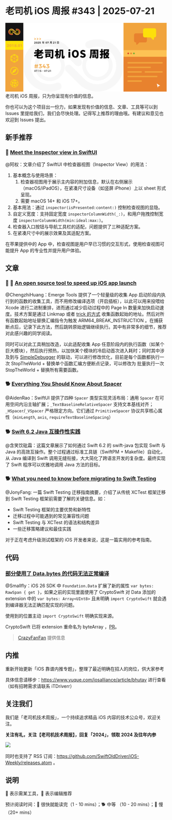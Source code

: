 # 老司机 iOS 周报 #343 | 2025-07-21

![ios-weekly](https://github.com/SwiftOldDriver/iOS-Weekly/blob/master/assets/weekly-header/343.jpg?raw=true)
老司机 iOS 周报，只为你呈现有价值的信息。

你也可以为这个项目出一份力，如果发现有价值的信息、文章、工具等可以到 Issues 里提给我们，我们会尽快处理。记得写上推荐的理由哦。有建议和意见也欢迎到 Issues 提出。

## 新手推荐

### 🐎 [Meet the Inspector view in SwiftUI](https://serialcoder.dev/text-tutorials/swiftui/meet-the-inspector-view-in-swiftui/)

@阿权：文章介绍了 SwiftUI 中检查器视图（Inspector View）的用法：

1. 基本概念与使用场景：
   1. 检查器视图用于展示主内容的附加信息，默认在右侧展示（macOS/iPadOS），在紧凑尺寸设备（如竖屏 iPhone）上以 sheet 形式呈现。
   2. 需要 macOS 14+ 和 iOS 17+。
2. 基本用法：通过 `inspector(isPresented:content:)` 控制检查视图的显隐。
3. 自定义宽度：支持固定宽度 `inspectorColumnWidth(_:)`，和用户拖拽控制宽度 `inspectorColumnWidth(min:ideal:max:)`。
4. 检查器入口按钮与导航工具栏的适配，问题提供了三种适配方案。
5. 在紧凑尺寸中的展示效果及其适配方案。

在苹果提供中的 App 中，检查视图是用户早已习惯的交互形式，使用检查视图可能提升 App 的专业性并提升用户体验。

## 文章

### 🌟 🐢 [An open source tool to speed up iOS app launch](https://blog.sentry.io/open-source-tool-speed-up-ios-app-launch/)

@ChengzhiHuang：Emerge Tools 提供了一个轻量级的收集 App 启动阶段内执行到的函数的收集工具，而不用修改编译选项（开启插桩），以此可以用来投喂给 Xcode 进行二进制重排，进而通过减少启动过程中的 Page In 数量来加快启动速度。技术方案是通过 Linkmap 或者 [trick 的方式](https://github.com/getsentry/FaultOrdering/blob/main/Sources/EMGFaultOrdering/Constructor.mm#L137) 收集函数起始的地址。然后对所有函数起始地址替换汇编指令为触发 ARM64_BREAK_INSTRUCTION 。在捕获断点后，记录下此方法，然后跳转原始逻辑继续执行。其中有非常多的细节，推荐对此感兴趣的同学阅读。

同时可以对此工具稍加改造，以此适配收集 App 任意阶段内的执行函数（如某个巨大模块），然后执行预热，以加快某个模块的冷启动首次进入耗时；同时其中涉及到与 [SimpleDebugger](https://github.com/EmergeTools/SimpleDebugger) 的联动，可以进行修改优化，目前是每个函数都执行一次 StopTheWorld + 替换单个函数汇编方便断点记录，可以修改为 批量执行一次 StopTheWorld + 替换所有需要函数。

### 🐕 [Everything You Should Know About Spacer](https://kyleye.top/posts/everything-you-should-know-about-spacer/)

@AidenRao：SwiftUI 提供了四种 `Spacer` 类型实现灵活布局：通用 `Spacer` 在可用空间内沿主轴扩展；`_TextBaselineRelativeSpacer` 支持文本基线对齐；`_HSpacer`/`_VSpacer` 严格限定方向。它们通过 `PrimitiveSpacer` 协议共享核心属性（`minLength`, `axis`, `requireTextBaselineSpacing`）

### 🐕 [Swift 6.2 Java 互操作性实践](https://arturgruchala.com/swift-6-2-java-interoperability-in-practice/)

@含笑饮砒霜：这篇文章展示了如何通过 Swift 6.2 的 swift-java 包实现 Swift 与 Java 的高效互操作。整个过程通过标准工具链（SwiftPM + Makefile）自动化，从 Java 编译到 Swift 调用无缝衔接，大大简化了跨语言开发的复杂度。最终实现了 Swift 程序可以优雅地调用 Java 方法的目标。

### 🐕 [What you need to know before migrating to Swift Testing](https://soumyamahunt.medium.com/what-you-need-to-know-before-migrating-to-swift-testing-b9c1d749ebd5)

@JonyFang: 一篇 Swift Testing 迁移指南摘要，介绍了从传统 XCTest 框架迁移到 Swift Testing 框架前需要了解的关键信息。如：

- Swift Testing 框架的主要优势和新特性
- 迁移过程中可能遇到的常见兼容性问题
- Swift Testing 与 XCTest 的语法和结构差异
- 一些迁移策略建议和最佳实践

对于正在考虑升级测试框架的 iOS 开发者来说，这是一篇实用的参考指南。

## 代码

### [部分使用了 Data.bytes 的代码无法正常编译](https://github.com/SwiftOldDriver/iOS-Weekly/issues/5061)

@Smallfly：iOS 26 SDK 中 ``Foundation.Data`` 扩展了新的属性 ``var bytes: RawSpan { get }``，如果之前的实现里面使用了 CryptoSwift 对 Data 添加的 extension 中的 ``var bytes: Array<UInt8>`` 且未明确 ``import CryptoSwift`` 就会遇到编译器无法正确匹配实现的问题。

使用到的位置主动 `import CryptoSwift` 明确实现来源。

CryptoSwift 已将 extension 重命名为 byteArray ，[PR](https://github.com/krzyzanowskim/CryptoSwift/pull/1076)。

> [CrazyFanFan](https://github.com/CrazyFanFan) 提供信息

## 内推

重新开始更新「iOS 靠谱内推专题」，整理了最近明确在招人的岗位，供大家参考

具体信息请移步：https://www.yuque.com/iosalliance/article/bhutav 进行查看（如有招聘需求请联系 iTDriverr）

## 关注我们

我们是「老司机技术周报」，一个持续追求精品 iOS 内容的技术公众号，欢迎关注。

**关注有礼，关注【老司机技术周报】，回复「2024」，领取 2024 及往年内参**

![](https://github.com/SwiftOldDriver/iOS-Weekly/blob/master/assets/qrcode_for_wechat.jpg?raw=true)

同时也支持了 RSS 订阅：https://github.com/SwiftOldDriver/iOS-Weekly/releases.atom 。

## 说明

🚧 表示需某工具，🌟 表示编辑推荐

预计阅读时间：🐎 很快就能读完（1 - 10 mins）；🐕 中等 （10 - 20 mins）；🐢 慢（20+ mins）

